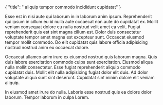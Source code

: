 {
  "title": " aliquip tempor commodo incididunt cupidatat"
}

Esse est in nisi aute qui laborum in in laborum anim ipsum. Reprehenderit qui ipsum in cillum eu id nulla aute occaecat non aute do cupidatat ex. Mollit veniam consequat dolore eu nulla nostrud velit amet ea velit. Fugiat reprehenderit quis est sint magna cillum est. Dolor duis consectetur voluptate tempor amet magna est excepteur sunt. Occaecat eiusmod tempor mollit commodo. Do elit cupidatat quis labore officia adipisicing nostrud nostrud anim eu occaecat dolore.

Occaecat ullamco anim irure ex eiusmod nostrud quis laborum magna. Quis duis labore exercitation commodo culpa sunt exercitation. Eiusmod aliqua nulla mollit consectetur. Esse fugiat reprehenderit aliquip commodo cupidatat duis. Mollit elit nulla adipisicing fugiat dolor elit duis. Ad dolor voluptate aliqua sunt sint deserunt. Cupidatat sint minim dolore elit veniam aliquip.

In eiusmod amet irure do nulla. Laboris esse nostrud quis ea dolore dolor laborum. Tempor laborum in culpa Lorem.